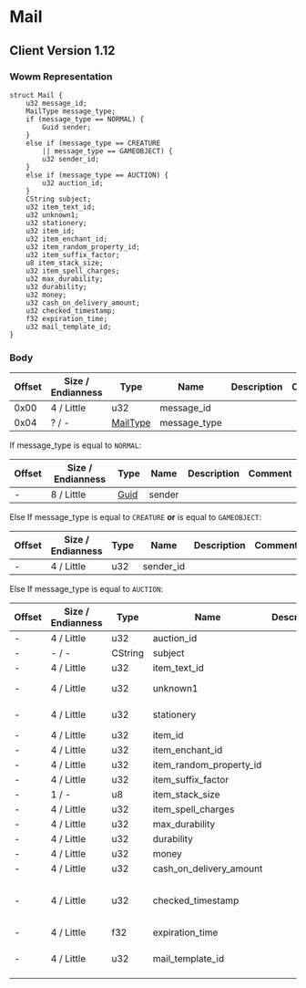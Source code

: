 # Mail

## Client Version 1.12

### Wowm Representation
```rust,ignore
struct Mail {
    u32 message_id;
    MailType message_type;
    if (message_type == NORMAL) {
        Guid sender;
    }
    else if (message_type == CREATURE
        || message_type == GAMEOBJECT) {
        u32 sender_id;
    }
    else if (message_type == AUCTION) {
        u32 auction_id;
    }
    CString subject;
    u32 item_text_id;
    u32 unknown1;
    u32 stationery;
    u32 item_id;
    u32 item_enchant_id;
    u32 item_random_property_id;
    u32 item_suffix_factor;
    u8 item_stack_size;
    u32 item_spell_charges;
    u32 max_durability;
    u32 durability;
    u32 money;
    u32 cash_on_delivery_amount;
    u32 checked_timestamp;
    f32 expiration_time;
    u32 mail_template_id;
}
```
### Body

| Offset | Size / Endianness | Type | Name | Description | Comment |
| ------ | ----------------- | ---- | ---- | ----------- | ------- |
| 0x00 | 4 / Little | u32 | message_id |  |  |
| 0x04 | ? / - | [MailType](mailtype.md) | message_type |  |  |

If message_type is equal to `NORMAL`:

| Offset | Size / Endianness | Type | Name | Description | Comment |
| ------ | ----------------- | ---- | ---- | ----------- | ------- |
| - | 8 / Little | [Guid](../spec/packed-guid.md) | sender |  |  |

Else If message_type is equal to `CREATURE` **or** 
is equal to `GAMEOBJECT`:

| Offset | Size / Endianness | Type | Name | Description | Comment |
| ------ | ----------------- | ---- | ---- | ----------- | ------- |
| - | 4 / Little | u32 | sender_id |  |  |

Else If message_type is equal to `AUCTION`:

| Offset | Size / Endianness | Type | Name | Description | Comment |
| ------ | ----------------- | ---- | ---- | ----------- | ------- |
| - | 4 / Little | u32 | auction_id |  |  |
| - | - / - | CString | subject |  |  |
| - | 4 / Little | u32 | item_text_id |  |  |
| - | 4 / Little | u32 | unknown1 |  | cmangos/vmangos/mangoszero: set to 0 |
| - | 4 / Little | u32 | stationery |  | cmangos/vmangos/mangoszero: stationery (Stationery.dbc) |
| - | 4 / Little | u32 | item_id |  |  |
| - | 4 / Little | u32 | item_enchant_id |  |  |
| - | 4 / Little | u32 | item_random_property_id |  |  |
| - | 4 / Little | u32 | item_suffix_factor |  |  |
| - | 1 / - | u8 | item_stack_size |  |  |
| - | 4 / Little | u32 | item_spell_charges |  |  |
| - | 4 / Little | u32 | max_durability |  |  |
| - | 4 / Little | u32 | durability |  |  |
| - | 4 / Little | u32 | money |  |  |
| - | 4 / Little | u32 | cash_on_delivery_amount |  |  |
| - | 4 / Little | u32 | checked_timestamp |  | cmangos/vmangos/mangoszero: All have a comment with 'flags' but send the timestamp from the item. |
| - | 4 / Little | f32 | expiration_time |  |  |
| - | 4 / Little | u32 | mail_template_id |  | cmangos/vmangos/mangoszero: mail template (MailTemplate.dbc) |

